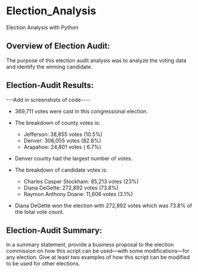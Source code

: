 # Election_Analysis

Election Analysis with Python

## Overview of Election Audit: 

The purpose of this election audit analysis was to analyze the voting data and identify the winning candidate.

## Election-Audit Results: 

---Add in screenshots of code----
- 369,711 votes were cast in this congressional election.
- The breakdown of county votes is:
    - Jefferson: 38,855 votes (10.5%)
    - Denver: 306,055 votes (82.8%)
    - Arapahoe: 24,801 votes ( 6.7%)

- Denver county had the largest number of votes.
- The breakdown of candidate votes is:
    - Charles Casper Stockham: 85,213 votes (23%)
    - Diana DeGette: 272,892 votes (73.8%)
    - Raymon Anthony Doane: 11,606 votes (3.1%)
- Diana DeGette won the election with 272,892 votes which was 73.8% of the total vote count.

## Election-Audit Summary: 

In a summary statement, provide a business proposal to the election commission on how this script can be used—with some modifications—for any election. Give at least two examples of how this script can be modified to be used for other elections.
